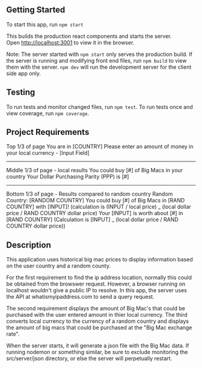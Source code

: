 ## Getting Started

To start this app, run
`npm start`

This builds the production react components and starts the server.<br />
Open [http://localhost:3001](http://localhost:3001) to view it in the browser.

Note: The server started with `npm start` only serves the production build. If the server is running and modifying front end files, run `npm build` to view them with the server. `npm dev` will run the development server for the client side app only.

## Testing

To run tests and monitor changed files, run `npm test`.
To run tests once and view coverage, run `npm coverage`.

## Project Requirements

Top 1/3 of page
You are in [COUNTRY]
Please enter an amount of money in your local
currency - [Input Field]

---

Middle 1/3 of page - local results
You could buy [#] of Big Macs in your country
Your Dollar Purchasing Parity (PPP) is [#]

---

Bottom 1/3 of page - Results compared to random
country
Random Country: [RANDOM COUNTRY]
You could buy [#] of Big Macs in [RAND COUNTRY]
with [INPUT]!
(calculation is (INPUT / local price) _ (local dollar
price / RAND COUNTRY dollar price)
Your [INPUT] is worth about [#] in [RAND COUNTRY]
(Calculation is [INPUT] _ (local dollar price / RAND
COUNTRY dollar price))

## Description

This application uses historical big mac prices to display information based on the user country and a random county.

For the first requirement to find the ip address location, normally this could be obtained from the browswer request. However, a browser running on localhost wouldn't give a public IP to resolve. In this app, the server uses the API at whatismyipaddress.com to send a query request.

The second requirement displays the amount of Big Mac's that could be purchased with the user entered amount in thier local currency. The third converts local currency to the currency of a random country and displays the amount of big macs that could be purchased at the "Big Mac exchange rate".

When the server starts, it will generate a json file with the Big Mac data. If running nodemon or something similar, be sure to exclude monitoring the src/server/json directory, or else the server will perpetually restart.
